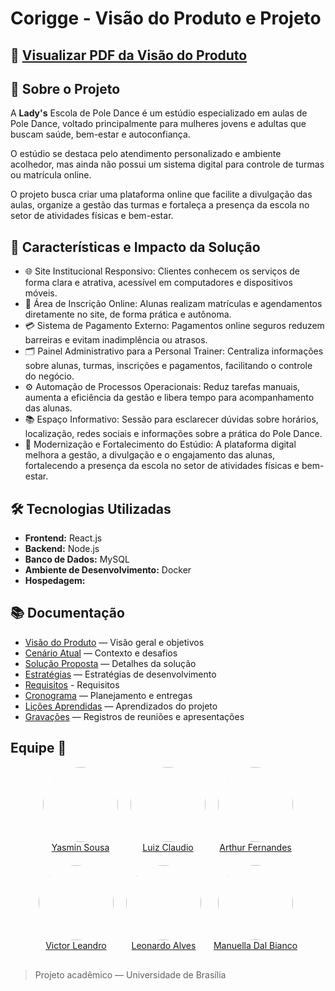 # Corigge - Visão do Produto e Projeto

## 📄 [Visualizar PDF da Visão do Produto](assets/Visao_Produto.pdf)

## 🧠 Sobre o Projeto

A **Lady's** Escola de Pole Dance é um estúdio especializado em aulas de Pole Dance, voltado principalmente para mulheres jovens e adultas que buscam saúde, bem-estar e autoconfiança.

O estúdio se destaca pelo atendimento personalizado e ambiente acolhedor, mas ainda não possui um sistema digital para controle de turmas ou matrícula online.

O projeto busca criar uma plataforma online que facilite a divulgação das aulas, organize a gestão das turmas e fortaleça a presença da escola no setor de atividades físicas e bem-estar.

## 🚀 Características e Impacto da Solução

- 🌐 Site Institucional Responsivo: Clientes conhecem os serviços de forma clara e atrativa, acessível em computadores e dispositivos móveis.
- 📝 Área de Inscrição Online: Alunas realizam matrículas e agendamentos diretamente no site, de forma prática e autônoma.
- 💳 Sistema de Pagamento Externo: Pagamentos online seguros reduzem barreiras e evitam inadimplência ou atrasos.
- 🗂️ Painel Administrativo para a Personal Trainer: Centraliza informações sobre alunas, turmas, inscrições e pagamentos, facilitando o controle do negócio.
- ⚙️ Automação de Processos Operacionais: Reduz tarefas manuais, aumenta a eficiência da gestão e libera tempo para acompanhamento das alunas.
- 📚 Espaço Informativo: Sessão para esclarecer dúvidas sobre horários, localização, redes sociais e informações sobre a prática do Pole Dance.
- 🚀 Modernização e Fortalecimento do Estúdio: A plataforma digital melhora a gestão, a divulgação e o engajamento das alunas, fortalecendo a presença da escola no setor de atividades físicas e bem-estar.

## 🛠️ Tecnologias Utilizadas

- **Frontend:** React.js
- **Backend:** Node.js
- **Banco de Dados:** MySQL 
- **Ambiente de Desenvolvimento:** Docker
- **Hospedagem:** 

## 📚 Documentação

- [Visão do Produto](./visao_produto.md) — Visão geral e objetivos
- [Cenário Atual](./cenario-atual.md) — Contexto e desafios
- [Solução Proposta](solucao-proposta.md) — Detalhes da solução
- [Estratégias](estrategias.md) — Estratégias de desenvolvimento
- [Requisitos](requisitos.md) - Requisitos
- [Cronograma](cronograma.md) — Planejamento e entregas
- [Lições Aprendidas](licoes-aprendidas.md) — Aprendizados do projeto
- [Gravações](gravacoes.md) — Registros de reuniões e apresentações

## Equipe 👥

<div style="display: flex; justify-content: center; flex-wrap: wrap; gap: 20px;">

  <div style="text-align: center;">
    <a href="https://github.com/yaabdon">
      <img src="https://github.com/yaabdon.png" style="border-radius: 50%; width: 120px; height: 120px; object-fit: cover;"/>
      <div>Yasmin Sousa</div>
    </a>
  </div>

  <div style="text-align: center;">
    <a href="https://github.com/LuizFarias21">
      <img src="https://github.com/LuizFarias21.png" style="border-radius: 50%; width: 120px; height: 120px; object-fit: cover;"/>
      <div>Luiz Claudio</div>
    </a>
  </div>

  <div style="text-align: center;">
    <a href="https://github.com/hisarxt">
      <img src="https://github.com/hisarxt.png" style="border-radius: 50%; width: 120px; height: 120px; object-fit: cover;"/>
      <div>Arthur Fernandes</div>
    </a>
  </div>

  <div style="text-align: center;">
    <a href="https://github.com/Afrontoso">
      <img src="https://github.com/Afrontoso.png" style="border-radius: 50%; width: 120px; height: 120px; object-fit: cover;"/>
      <div>Victor Leandro</div>
    </a>
  </div>

  <div style="text-align: center;">
    <a href="https://github.com/leonardoabezerra">
      <img src="https://github.com/leonardoabezerra.png" style="border-radius: 50%; width: 120px; height: 120px; object-fit: cover;"/>
      <div>Leonardo Alves</div>
    </a>
  </div>

  <div style="text-align: center;">
    <a href="https://github.com/DBPerlin">
      <img src="https://github.com/DBPerlin.png" style="border-radius: 50%; width: 120px; height: 120px; object-fit: cover;"/>
      <div>Manuella Dal Bianco</div>
    </a>
  </div>

</div>

<div style="margin-top: 30px;"></div>

> Projeto acadêmico — Universidade de Brasília